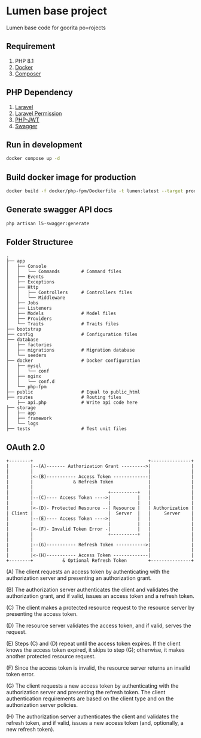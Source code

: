 # Lumen base project

Lumen base code for goorita po=rojects

## Requirement
1. PHP 8.1
2. [Docker](http://docker.com/)
3. [Composer](https://getcomposer.org/)

## PHP Dependency
1. [Laravel](https://laravel.com/)
2. [Laravel Permission](https://spatie.be/docs/laravel-permission/v5/introduction)
3. [PHP-JWT](https://github.com/firebase/php-jwt)
4. [Swagger](https://zircote.github.io/)
## Run in development
```bash
docker compose up -d
```

## Build docker image for production
```bash
docker build -f docker/php-fpm/Dockerfile -t lumen:latest --target production .
```

## Generate swagger API docs
```bash
php artisan l5-swagger:generate
```

## Folder Structuree
    .
    ├── app
    │   ├── Console
    │   │   └── Commands        # Command files
    │   ├── Events
    │   ├── Exceptions
    │   ├── Http
    │   │   ├── Controllers     # Controllers files
    │   │   └── Middleware
    │   ├── Jobs
    │   ├── Listeners
    │   ├── Models              # Model files
    │   ├── Providers
    │   └── Traits              # Traits files
    ├── bootstrap
    ├── config                  # Configuration files
    ├── database
    │   ├── factories
    │   ├── migrations          # Migration database
    │   └── seeders
    ├── docker                  # Docker configuration
    │   ├── mysql
    │   │   └── conf
    │   ├── nginx
    │   │   └── conf.d
    │   └── php-fpm
    ├── public                  # Equal to public_html
    ├── routes                  # Routing files
        ├── api.php             # Write api code here
    ├── storage
    │   ├── app
    │   ├── framework
    │   └── logs
    ├── tests                   # Test unit files

## OAuth 2.0
    +--------+                                           +---------------+
    |        |--(A)------- Authorization Grant --------->|               |
    |        |                                           |               |
    |        |<-(B)----------- Access Token -------------|               |
    |        |               & Refresh Token             |               |
    |        |                                           |               |
    |        |                            +----------+   |               |
    |        |--(C)---- Access Token ---->|          |   |               |
    |        |                            |          |   |               |
    |        |<-(D)- Protected Resource --| Resource |   | Authorization |
    | Client |                            |  Server  |   |     Server    |
    |        |--(E)---- Access Token ---->|          |   |               |
    |        |                            |          |   |               |
    |        |<-(F)- Invalid Token Error -|          |   |               |
    |        |                            +----------+   |               |
    |        |                                           |               |
    |        |--(G)----------- Refresh Token ----------->|               |
    |        |                                           |               |
    |        |<-(H)----------- Access Token -------------|               |
    +--------+           & Optional Refresh Token        +---------------+
  
  
  (A)  The client requests an access token by authenticating with the
       authorization server and presenting an authorization grant.
  
  (B)  The authorization server authenticates the client and validates
       the authorization grant, and if valid, issues an access token
       and a refresh token.
  
  (C)  The client makes a protected resource request to the resource
       server by presenting the access token.
  
  (D)  The resource server validates the access token, and if valid,
       serves the request.
  
  (E)  Steps (C) and (D) repeat until the access token expires.  If the
       client knows the access token expired, it skips to step (G);
       otherwise, it makes another protected resource request.
  
  (F)  Since the access token is invalid, the resource server returns
       an invalid token error.
  
  (G)  The client requests a new access token by authenticating with
       the authorization server and presenting the refresh token.  The
       client authentication requirements are based on the client type
       and on the authorization server policies.
  
  (H)  The authorization server authenticates the client and validates
       the refresh token, and if valid, issues a new access token (and,
       optionally, a new refresh token).
